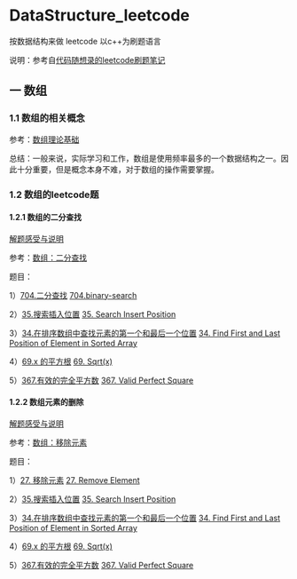 # DataStructure_leetcode
按数据结构来做 leetcode 以c++为刷题语言

说明：参考自[代码随想录的leetcode刷题笔记](https://github.com/youngyangyang04/leetcode-master)

## 一 数组

### 1.1 数组的相关概念

参考：[数组理论基础](https://github.com/youngyangyang04/leetcode-master/blob/master/problems/%E6%95%B0%E7%BB%84%E7%90%86%E8%AE%BA%E5%9F%BA%E7%A1%80.md)

总结：一般来说，实际学习和工作，数组是使用频率最多的一个数据结构之一。因此十分重要，但是概念本身不难，对于数组的操作需要掌握。

### 1.2 数组的leetcode题

#### 1.2.1 数组的二分查找

[解题感受与说明](https://github.com/Longxiaoze/DataStructure_leetcode/blob/main/00_Array/00_00_BinarySearch/00_00_BinarySearch.md)

参考：[数组：二分查找](https://github.com/youngyangyang04/leetcode-master/blob/master/problems/0704.%E4%BA%8C%E5%88%86%E6%9F%A5%E6%89%BE.md)

题目：

1）[704.二分查找](https://leetcode.cn/problems/binary-search/)  [704.binary-search](https://leetcode.com/problems/binary-search/) 

2）[35.搜索插入位置](https://leetcode.cn/problems/search-insert-position/)  [35. Search Insert Position](https://leetcode.com/problems/search-insert-position/)

3）[34.在排序数组中查找元素的第一个和最后一个位置](https://leetcode.cn/problems/find-first-and-last-position-of-element-in-sorted-array/)  [34. Find First and Last Position of Element in Sorted Array](https://leetcode.com/problems/find-first-and-last-position-of-element-in-sorted-array/)

4）[69.x 的平方根](https://leetcode.cn/problems/sqrtx/)  [69. Sqrt(x)](https://leetcode.com/problems/sqrtx/)

5）[367.有效的完全平方数](https://leetcode.cn/problems/binary-search/)  [367. Valid Perfect Square](https://leetcode.com/problems/valid-perfect-square/)

#### 1.2.2 数组元素的删除

[解题感受与说明](https://github.com/Longxiaoze/DataStructure_leetcode/blob/main/00_Array/00_01_Remove_Element/00_01_Remove_Element.md)

参考：[数组：移除元素](https://github.com/youngyangyang04/leetcode-master/blob/master/problems/0027.%E7%A7%BB%E9%99%A4%E5%85%83%E7%B4%A0.md)

题目：

1）[27. 移除元素](https://leetcode.cn/problems/remove-element/)  [27. Remove Element](https://leetcode.com/problems/remove-element/) 

2）[35.搜索插入位置](https://leetcode.cn/problems/search-insert-position/)  [35. Search Insert Position](https://leetcode.com/problems/search-insert-position/)

3）[34.在排序数组中查找元素的第一个和最后一个位置](https://leetcode.cn/problems/find-first-and-last-position-of-element-in-sorted-array/)  [34. Find First and Last Position of Element in Sorted Array](https://leetcode.com/problems/find-first-and-last-position-of-element-in-sorted-array/)

4）[69.x 的平方根](https://leetcode.cn/problems/sqrtx/)  [69. Sqrt(x)](https://leetcode.com/problems/sqrtx/)

5）[367.有效的完全平方数](https://leetcode.cn/problems/binary-search/)  [367. Valid Perfect Square](https://leetcode.com/problems/valid-perfect-square/)
